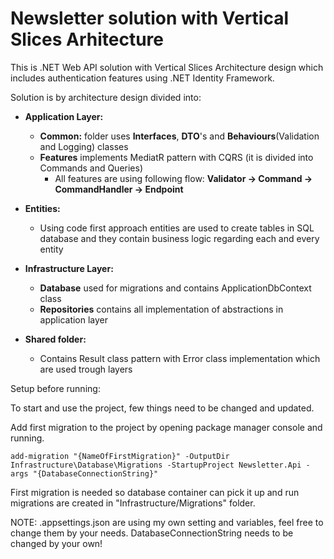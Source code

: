 # Newsletter solution with Vertical Slices Arhitecture

This is .NET Web API solution with Vertical Slices Architecture design which includes authentication features using .NET Identity Framework.

Solution is by architecture design divided into:

- **Application Layer:**
  -  **Common:** folder uses **Interfaces**, **DTO**'s and **Behaviours**(Validation and Logging) classes
  -  **Features** implements MediatR pattern with CQRS (it is divided into Commands and Queries)
      - All features are using following flow: **Validator -> Command -> CommandHandler -> Endpoint**
    
- **Entities:**
  - Using code first approach entities are used to create tables in SQL database and they contain business logic
    regarding each and every entity
    
- **Infrastructure Layer:**
  - **Database** used for migrations and contains ApplicationDbContext class
  - **Repositories** contains all implementation of abstractions in application layer
    
- **Shared folder:**
  - Contains Result class pattern with Error class implementation which are used trough layers



Setup before running:

To start and use the project, few things need to be changed and updated.

Add first migration to the project by opening package manager console and running.
 
    add-migration "{NameOfFirstMigration}" -OutputDir Infrastructure\Database\Migrations -StartupProject Newsletter.Api -args "{DatabaseConnectionString}"
           
First migration is needed so database container can pick it up and run migrations are created in "Infrastructure/Migrations" folder.

NOTE: .appsettings.json are using my own setting and variables, feel free to change them by your needs.
      DatabaseConnectionString needs to be changed by your own!
